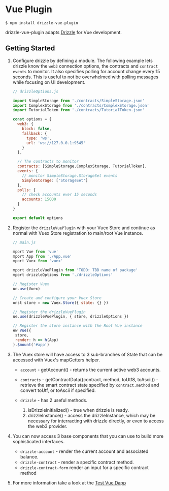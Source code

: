 # Vue Plugin

```
$ npm install drizzle-vue-plugin
```

drizzle-vue-plugin adapts [Drizzle](https://github.com/trufflesuite/drizzle) for Vue development.

## Getting Started

1. Configure drizzle by defining a module. The following example lets drizzle
   know the `web3` connection options, the contracts and `contract events` to
   monitor. It also specifies polling for account change every 15 seconds. This
   is useful to not be overwhelmed with polling messages while focusing on UI
   development.

   ```js
   // drizzleOptions.js

   import SimpleStorage from './contracts/SimpleStorage.json'
   import ComplexStorage from './contracts/ComplexStorage.json'
   import TutorialToken from './contracts/TutorialToken.json'

   const options = {
     web3: {
       block: false,
       fallback: {
         type: 'ws',
         url: 'ws://127.0.0.1:9545'
       }
     },

     // The contracts to monitor
     contracts: [SimpleStorage,ComplexStorage, TutorialToken],
     events: {
       // monitor SimpleStorage.StorageSet events
       SimpleStorage: ['StorageSet']
     },
     polls: {
       // check accounts ever 15 seconds
       accounts: 15000
     }
   }

   export default options
   ```

1. Register the `drizzleVuePlugin` with your Vuex Store and continue as normal
   with Vuex Store registration to main/root Vue instance.

   ```js
   // main.js

   mport Vue from 'vue'
   mport App from './App.vue'
   mport Vuex from 'vuex'

   mport drizzleVuePlugin from 'TODO: TBD name of package'
   mport drizzleOptions from './drizzleOptions'

   // Register Vuex
   ue.use(Vuex)

   // Create and configure your Vuex Store
   onst store = new Vuex.Store({ state: {} })

   // Register the drizzleVuePlugin
   ue.use(drizzleVuePlugin, { store, drizzleOptions })

   // Register the store instance with the Root Vue instance
   ew Vue({
    store,
    render: h => h(App)
   ).$mount('#app')
   ```

1. The Vuex store will have access to 3 sub-branches of State that can be
   accessed with Vuex's mapGetters helper.
   * `account` - getAccount() - returns the current active web3 accounts.

   * `contracts` - getContractData({contract, method, toUtf8, toAscii}) -
       retrieve the smart contract state specified by `contract.method` and
       convert toUtf, or toAscii if specified.

   * `drizzle` - has 2 useful methods.
      1. isDrizzleInitialized() - true when drizzle is ready.
      1. drizzleInstance() - access the drizzleInstance, which may be necessary
         for interracting with drizzle directly, or even to access the web3
         provider.

1. You can now access 3 base components that you can use to build more
   sophisticated interfaces.
   * `drizzle-account` - render the current account and associated balance.
   * `drizzle-contract` - render a specific contract method.
   * `drizzle-contract-form` render an input for a specific contract method

1. For more information take a look at the [Test Vue
   Dapp](./test-app/vapp/README.md)

